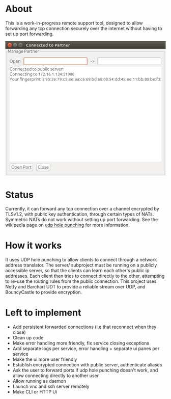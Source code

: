 # About

This is a work-in-progress remote support tool, designed to allow forwarding any tcp connection securely over the internet without having to set up port forwarding.

![screenshot 1](https://raw.githubusercontent.com/jtjj222/remote-support/master/images/screen1.png)

# Status

Currently, it can forward any tcp connection over a channel encrypted by TLSv1.2, with public key authentication, through certain types of NATs.
Symmetric NATs do not work without setting up port forwarding. See the wikipedia page on [udp hole punching](https://en.wikipedia.org/wiki/UDP_hole_punching) for more information.

# How it works

It uses UDP hole punching to allow clients to connect through a network address translator.
The server/ subproject must be running on a publicly accessible server, so that the clients can learn each other's public ip addresses.
Each client then tries to connect directly to the other, attempting to re-use the routing rules from the public connection.
This project uses Netty and Barchart UDT to provide a reliable stream over UDP, and BouncyCastle to provide encryption.

# Left to implement

- Add persistent forwarded connections (i.e that reconnect when they close)
- Clean up code
- Make error handling more friendly, fix service closing exceptions
- Add separate logs per service, error handling + separate ui panes per service
- Make the ui more user friendly
- Establish encrypted connection with public server, authenticate aliases
- Ask the user to forward ports if udp hole punching doesn't work, and allow connecting directly to another user
- Allow running as daemon
- Launch vnc and ssh server remotely
- Make CLI or HTTP Ui
